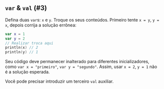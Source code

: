 ## `var` & `val` (#3)

Defina duas `var`s: `x` e `y`. Troque os seus conteúdos. Primeiro tente `x = y`, `y = x`, depois corrija a solução errônea:

```kotlin
var x = 1
var y = 2
// Realizar troca aqui
println(x) // 2
println(y) // 1
```

Seu código deve permanecer inalterado para diferentes inicializadores, como `var x = "primeiro"`, `var y = "segundo"`. Assim, usar `x = 2`, `y = 1` não é a solução esperada.

<div class="hint">

Você pode precisar introduzir um terceiro `val` auxiliar.

</div>